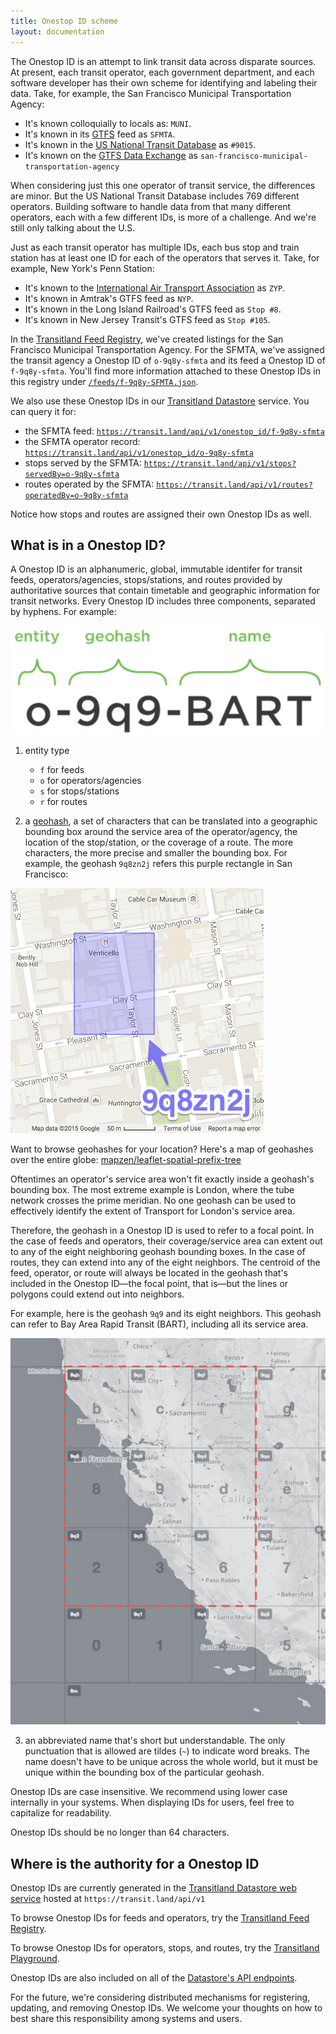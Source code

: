 ```yaml
---
title: Onestop ID scheme
layout: documentation
---
```


The Onestop ID is an attempt to link transit data across disparate sources. At present, each transit operator, each government department, and each software developer has their own scheme for identifying and labeling their data. Take, for example, the San Francisco Municipal Transportation Agency:

* It's known colloquially to locals as: `MUNI`.
* It's known in its [GTFS](https://en.wikipedia.org/wiki/General_Transit_Feed_Specification) feed as `SFMTA`.
* It's known in the [US National Transit Database](http://www.ntdprogram.gov) as `#9015`.
* It's known on the [GTFS Data Exchange](http://www.gtfs-data-exchange.com/) as `san-francisco-municipal-transportation-agency`

When considering just this one operator of transit service, the differences are minor. But the US National Transit Database includes 769 different operators. Building software to handle data from that many different operators, each with a few different IDs, is more of a challenge. And we're still only talking about the U.S.

Just as each transit operator has multiple IDs, each bus stop and train station has at least one ID for each of the operators that serves it. Take, for example, New York's Penn Station:

* It's known to the [International Air Transport Association](https://en.wikipedia.org/wiki/International_Air_Transport_Association_airport_code) as `ZYP`.
* It's known in Amtrak's GTFS feed as `NYP`.
* It's known in the Long Island Railroad's GTFS feed as `Stop #8`.
* It's known in New Jersey Transit's GTFS feed as `Stop #105`.

In the [Transitland Feed Registry](https://github.com/transitland/transitland-feed-registry), we've created listings for the San Francisco Municipal Transportation Agency. For the SFMTA, we've assigned the transit agency a Onestop ID of `o-9q8y-sfmta` and its feed a Onestop ID of `f-9q8y-sfmta`. You'll find more information attached to these Onestop IDs in this registry under [`/feeds/f-9q8y-SFMTA.json`](https://github.com/transitland/transitland-feed-registry/blob/master/feeds/f-9q8y-sfmta.json).

We also use these Onestop IDs in our [Transitland Datastore](https://github.com/transitland/transitland-datastore) service. You can query it for:

- the SFMTA feed: [`https://transit.land/api/v1/onestop_id/f-9q8y-sfmta`](https://transit.land/api/v1/onestop_id/f-9q8y-sfmta)
- the SFMTA operator record: [`https://transit.land/api/v1/onestop_id/o-9q8y-sfmta`](https://transit.land/api/v1/onestop_id/o-9q8y-sfmta)
- stops served by the SFMTA: [`https://transit.land/api/v1/stops?servedBy=o-9q8y-sfmta`](https://transit.land/api/v1/stops?servedBy=o-9q8y-sfmta)
- routes operated by the SFMTA:
[`https://transit.land/api/v1/routes?operatedBy=o-9q8y-sfmta`](https://transit.land/api/v1/routes?operatedBy=o-9q8y-sfmta)

Notice how stops and routes are assigned their own Onestop IDs as well.

## What is in a Onestop ID?

A Onestop ID is an alphanumeric, global, immutable identifer for transit feeds, operators/agencies, stops/stations, and routes provided by authoritative sources that contain timetable and geographic information for transit networks. Every Onestop ID includes three components, separated by hyphens. For example:

![an example of a Onestop ID: 0-9q9-BART](images/onestop_id_example.png)

1. entity type

    - `f` for feeds
    - `o` for operators/agencies
    - `s` for stops/stations
    - `r` for routes

2. a [geohash](http://en.wikipedia.org/wiki/Geohash), a set of characters that can be translated into a geographic bounding box around the service area of the operator/agency, the location of the stop/station, or the coverage of a route. The more characters, the more precise and smaller the bounding box. For example, the geohash `9q8zn2j` refers this purple rectangle in San Francisco:

  ![map showing an example geohash in San Francisco](images/geohash_example.png)

  Want to browse geohashes for your location? Here's a map of geohashes over the entire globe: [mapzen/leaflet-spatial-prefix-tree](http://mapzen.github.io/leaflet-spatial-prefix-tree/)

  Oftentimes an operator's service area won't fit exactly inside a geohash's bounding box. The most extreme example is London, where the tube network crosses the prime meridian. No one geohash can be used to effectively identify the extent of Transport for London's service area.

  Therefore, the geohash in a Onestop ID is used to refer to a focal point. In the case of feeds and operators, their coverage/service area can extent out to any of the eight neighboring geohash bounding boxes. In the case of routes, they can extend into any of the eight neighbors. The centroid of the feed, operator, or route will always be located in the geohash that's included in the Onestop ID&mdash;the focal point, that is&mdash;but the lines or polygons could extend out into neighbors.

  For example, here is the geohash `9q9` and its eight neighbors. This geohash can refer to Bay Area Rapid Transit (BART), including all its service area.

  ![map showing a geohash bounding box surrounded by its eight neighbors](images/geohash_operator_focal_point.png)

3. an abbreviated name that's short but understandable. The only punctuation that is allowed are tildes (`~`) to indicate word breaks. The name doesn't have to be unique across the whole world, but it must be unique within the bounding box of the particular geohash.

Onestop IDs are case insensitive. We recommend using lower case internally in your systems. When displaying IDs for users, feel free to capitalize for readability.

Onestop IDs should be no longer than 64 characters.


## Where is the authority for a Onestop ID

Onestop IDs are currently generated in the [Transitland Datastore web service](https://github.com/transitland/transitland-datastore) hosted at `https://transit.land/api/v1`

To browse Onestop IDs for feeds and operators, try the [Transitland Feed Registry](https://transit.land/feed-registry).

To browse Onestop IDs for operators, stops, and routes, try the [Transitland Playground](https://transit.land/playground).

Onestop IDs are also included on all of the [Datastore's API endpoints](https://github.com/transitland/transitland-datastore/blob/master/README.md#api-endpoints).

For the future, we're considering distributed mechanisms for registering, updating, and removing Onestop IDs. We welcome your thoughts on how to best share this responsibility among systems and users.
